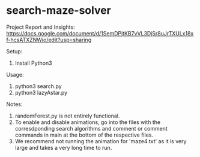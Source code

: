 # search-maze-solver

Project Report and Insights: https://docs.google.com/document/d/1SemDPjtKB7vVL3DjSr8uJrTXULx18xf-hcsATXZNWio/edit?usp=sharing

Setup:
1. Install Python3

Usage:
1. python3 search.py
2. python3 lazyAstar.py

Notes:
1. randomForest.py is not entirely functional.
2. To enable and disable animations, go into the files with the corresdponding search algorithms and comment or comment commands in main at the bottom of the respective files.
3. We recommend not running the animation for 'maze4.txt' as it is very large and takes a very long time to run.
